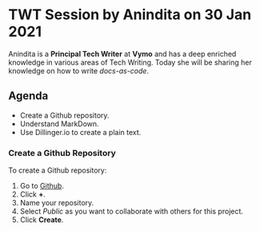 #  TWT Session by Anindita on 30 Jan 2021

Anindita is a **Principal Tech Writer** at **Vymo** and has a deep enriched knowledge in various areas of Tech Writing. Today she will be sharing her knowledge on how to write _docs-as-code_.

##  Agenda

-  Create a Github repository.
-  Understand MarkDown.
-  Use Dillinger.io to create a plain text. 
  
### Create a Github Repository

To create a Github repository:
1.  Go to [Github](https://github.com/).
2.  Click **+**.
3.  Name your repository.
4.  Select _Public_ as you want to collaborate with others for this project.
5.  Click **Create**.
